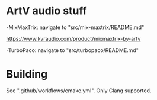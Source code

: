 ArtV audio stuff
================

-MixMaxTrix: navigate to "src/mix-maxtrix/README.md"

https://www.kvraudio.com/product/mixmaxtrix-by-artv

-TurboPaco: navigate to "src/turbopaco/README.md"

Building
========

See ".github/workflows/cmake.yml". Only Clang supported.
